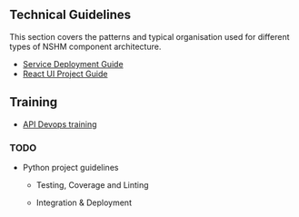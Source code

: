 ## Technical Guidelines
 
This section covers the patterns and typical organisation used for different types of NSHM component architecture.

 - [Service Deployment Guide](./service_deployment_guide/)
 - [React UI Project Guide](./react_project_guide.md)

## Training

 - [API Devops training](./api_devops_training/)

### TODO

   - Python project guidelines

     - Testing, Coverage and Linting

     - Integration & Deployment




